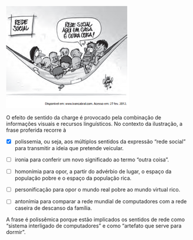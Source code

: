 

![](53657e55-ff11-703d-8eb1-c76a00fedb96.png)

O efeito de sentido da charge é provocado pela combinação de informações visuais e recursos linguísticos. No contexto da ilustração, a frase proferida recorre à



- [x] polissemia, ou seja, aos múltiplos sentidos da expressão “rede social” para transmitir a ideia que pretende veicular.
- [ ] ironia para conferir um novo significado ao termo “outra coisa”.
- [ ] homonímia para opor, a partir do advérbio de lugar, o espaço da população pobre e o espaço da população rica.
- [ ] personificação para opor o mundo real pobre ao mundo virtual rico.
- [ ] antonímia para comparar a rede mundial de computadores com a rede caseira de descanso da família.


A frase é polissêmica porque estão implicados os sentidos de rede como “sistema interligado de computadores” e como “artefato que serve para dormir”.
